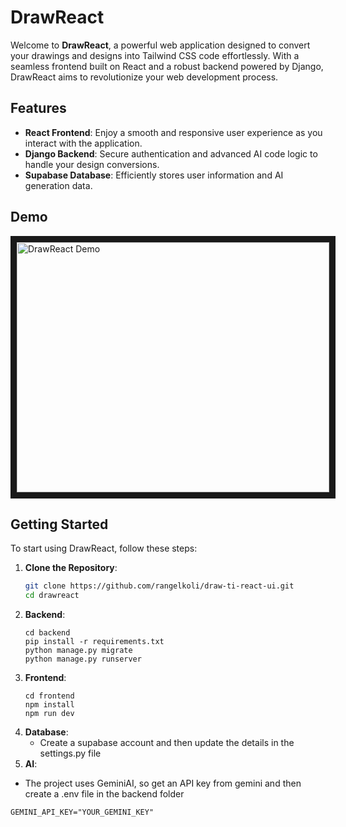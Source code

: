 # DrawReact

Welcome to **DrawReact**, a powerful web application designed to convert your drawings and designs into Tailwind CSS code effortlessly. With a seamless frontend built on React and a robust backend powered by Django, DrawReact aims to revolutionize your web development process.

## Features

- **React Frontend**: Enjoy a smooth and responsive user experience as you interact with the application.
- **Django Backend**: Secure authentication and advanced AI code logic to handle your design conversions.
- **Supabase Database**: Efficiently stores user information and AI generation data.

## Demo
<a href="http://www.youtube.com/watch?feature=player_embedded&v=2HO18Nf6pTU" target="_blank"><img src="http://img.youtube.com/vi/2HO18Nf6pTU/0.jpg" 
alt="DrawReact Demo" width="500" height="400" border="10" /></a>

## Getting Started

To start using DrawReact, follow these steps:

1. **Clone the Repository**:
   ```bash
   git clone https://github.com/rangelkoli/draw-ti-react-ui.git
   cd drawreact
   ```
2. **Backend**:
   ```
   cd backend
   pip install -r requirements.txt
   python manage.py migrate
   python manage.py runserver
   ```
3. **Frontend**:
   ```
   cd frontend
   npm install
   npm run dev
   ```
4. **Database**:
   - Create a supabase account and then update the details in the settings.py file
5. **AI**:
  -  The project uses GeminiAI, so get an API key from gemini and then create a .env file in the backend folder
   ```
   GEMINI_API_KEY="YOUR_GEMINI_KEY"
   ```
